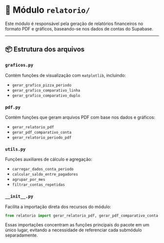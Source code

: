 # 📁 Módulo `relatorio/`

Este módulo é responsável pela geração de relatórios financeiros no formato PDF e gráficos, baseando-se nos dados de contas do Supabase.

---

## 📦 Estrutura dos arquivos

### `graficos.py`
Contém funções de visualização com `matplotlib`, incluindo:
- `gerar_grafico_pizza_periodo`
- `gerar_grafico_comparativo_linha`
- `gerar_grafico_comparativo_duplo`

### `pdf.py`
Contém funções que geram arquivos PDF com base nos dados e gráficos:
- `gerar_relatorio_pdf`
- `gerar_pdf_comparativo_conta`
- `gerar_relatorio_periodo_pdf`

### `utils.py`
Funções auxiliares de cálculo e agregação:
- `carregar_dados_conta_periodo`
- `calcular_saldo_entre_pagadores`
- `agrupar_por_mes`
- `filtrar_contas_repetidas`

### `__init__.py`
Facilita a importação direta dos recursos do módulo:
```python
from relatorio import gerar_relatorio_pdf, gerar_pdf_comparativo_conta
```
Essas importações concentram as funções principais do pacote em um único
lugar, evitando a necessidade de referenciar cada submódulo separadamente.
